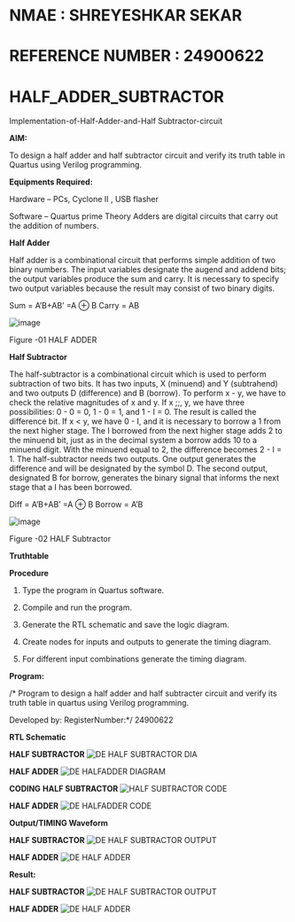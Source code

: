 # NMAE : SHREYESHKAR SEKAR
# REFERENCE NUMBER : 24900622
# HALF_ADDER_SUBTRACTOR

Implementation-of-Half-Adder-and-Half Subtractor-circuit

**AIM:**

To design a half adder and half subtractor circuit and verify its truth table in Quartus using Verilog programming.

**Equipments Required:**

Hardware – PCs, Cyclone II , USB flasher 

Software – Quartus prime Theory Adders are digital circuits that carry out the addition of numbers.

**Half Adder**

Half adder is a combinational circuit that performs simple addition of two binary numbers. The input variables designate the augend and addend bits; the output variables produce the sum and carry. It is necessary to specify two output variables because the result may consist of two binary digits.

Sum = A’B+AB’ =A ⊕ B Carry = AB

![image](https://github.com/naavaneetha/HALF_ADDER_SUBTRACTOR/assets/154305477/bd4a0b2c-cdbc-4184-ab08-81578f121e1f)

Figure -01 HALF ADDER

**Half Subtractor**

The half-subtractor is a combinational circuit which is used to perform subtraction of two bits. It has two inputs, X (minuend) and Y (subtrahend) and two outputs D (difference) and B (borrow). To perform x - y, we have to check the relative magnitudes of x and y. If x ;;, y, we have three possibilities: 0 - 0 = 0, 1 - 0 = 1, and 1 - I = 0. The result is called the difference bit. If x < y, we have 0 - I, and it is necessary to borrow a 1 from the next higher stage. The I borrowed from the next higher stage adds 2 to the minuend bit, just as in the decimal system a borrow adds 10 to a minuend digit. With the minuend equal to 2, the difference becomes 2 - I = 1. The half-subtractor needs two outputs. One output generates the difference and will be designated by the symbol D. The second output, designated B for borrow, generates the binary signal that informs the next stage that a I has been borrowed. 

Diff = A’B+AB’ =A ⊕ B
Borrow = A’B

 ![image](https://github.com/naavaneetha/HALF_ADDER_SUBTRACTOR/assets/154305477/d76b099c-513f-4e7c-843a-e2fd028a531a)

Figure -02 HALF Subtractor

**Truthtable**

**Procedure**

1.	Type the program in Quartus software.

2.	Compile and run the program.

3.	Generate the RTL schematic and save the logic diagram.

4.	Create nodes for inputs and outputs to generate the timing diagram.

5.	For different input combinations generate the timing diagram.


**Program:**

/* Program to design a half adder and half subtracter circuit and verify its truth table in quartus using Verilog programming.

Developed by: RegisterNumber:*/ 24900622

**RTL Schematic**

**HALF SUBTRACTOR**
![DE HALF SUBTRACTOR DIA](https://github.com/user-attachments/assets/828b84f7-3c02-4458-9028-91221fb1b934)

**HALF ADDER**
![DE HALFADDER DIAGRAM](https://github.com/user-attachments/assets/443f37ed-4f75-4d70-89d3-6797c96fdda3)


**CODING** 
**HALF SUBTRACTOR**
![HALF SUBTRACTOR CODE](https://github.com/user-attachments/assets/2f611368-095b-4b6d-9a48-9cb2b770e6f8)

**HALF ADDER**
![DE HALFADDER CODE](https://github.com/user-attachments/assets/4f108eac-8f4e-4e78-ac90-9f9d392ec1c6)

**Output/TIMING Waveform**

**HALF SUBTRACTOR**
![DE HALF SUBTRACTOR OUTPUT](https://github.com/user-attachments/assets/e47129ca-fa96-4592-ae04-68039049dee3)

**HALF ADDER**
![DE HALF ADDER](https://github.com/user-attachments/assets/6fd8d8e9-6451-4268-9cd1-2fedc4f4db02)

**Result:**

**HALF SUBTRACTOR**
![DE HALF SUBTRACTOR OUTPUT](https://github.com/user-attachments/assets/a9064f8a-7218-4834-a505-774d9ff63d33)

**HALF ADDER**
![DE HALF ADDER](https://github.com/user-attachments/assets/de6a5eec-9bf2-4fe8-a2cc-1c04d001f0bf)


